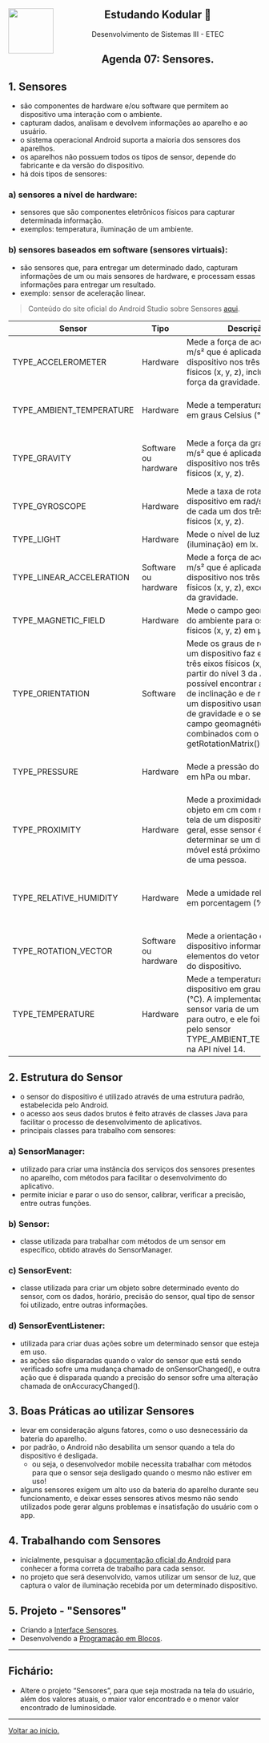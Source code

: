 <div align="center">
<a href="https://github.com/monicaquintal" target="_blank"><img align="left" height="90" src="https://www.svgrepo.com/show/477093/mobile-phone-signal.svg" /></a> 
<h2>Estudando Kodular 🤳</h2>
<p>Desenvolvimento de Sistemas III - ETEC</p>
</div>

<div id="agenda06" align="center">
<h2>Agenda 07: Sensores.</h2>
</div>

## 1. Sensores

- são componentes de hardware e/ou software que permitem ao dispositivo uma interação com o ambiente.
- capturam dados, analisam e devolvem informações ao aparelho e ao usuário.
- o sistema operacional Android suporta a maioria dos sensores dos aparelhos.
- os aparelhos não possuem todos os tipos de sensor, depende do fabricante e da versão do dispositivo.
- há dois tipos de sensores:

### a) sensores a nível de hardware:
- sensores que são componentes eletrônicos físicos para capturar determinada informação.
- exemplos: temperatura, iluminação de um ambiente.

### b) sensores baseados em software (sensores virtuais):
- são sensores que, para entregar um determinado dado, capturam informações de um ou mais sensores de hardware, e processam essas
informações para entregar um resultado.
- exemplo: sensor de aceleração linear.

> Conteúdo do site oficial do Android Studio sobre Sensores [aqui](https://developer.android.com/guide/topics/sensors/sensors_overview?hl=pt-br).

<div align="center">

Sensor | Tipo | Descrição | Usos comuns
--------|-------|-----------|--------------
TYPE_ACCELEROMETER | Hardware | Mede a força de aceleração em m/s² que é aplicada a um dispositivo nos três eixos físicos (x, y, z), incluindo a força da gravidade. | Detecção de movimento (agitação, inclinação etc.).
TYPE_AMBIENT_TEMPERATURE | Hardware | Mede a temperatura ambiente em graus Celsius (°C). | Monitoramento das temperaturas do ar.
TYPE_GRAVITY | Software ou hardware | Mede a força da gravidade em m/s² que é aplicada a um dispositivo nos três eixos físicos (x, y, z). | Detecção de movimento (agitação, inclinação etc.).
TYPE_GYROSCOPE | Hardware | Mede a taxa de rotação de um dispositivo em rad/s em torno de cada um dos três eixos físicos (x, y, z). | Detecção de rotação (giro, volta etc.).
TYPE_LIGHT | Hardware | Mede o nível de luz ambiente (iluminação) em lx. | Controle do brilho da tela.
TYPE_LINEAR_ACCELERATION | Software ou hardware | Mede a força de aceleração em m/s² que é aplicada a um dispositivo nos três eixos físicos (x, y, z), exceto a força da gravidade. | Monitoramento da aceleração em um único eixo.
TYPE_MAGNETIC_FIELD | Hardware | Mede o campo geomagnético do ambiente para os três eixos físicos (x, y, z) em μT. | Criação de uma bússola.
TYPE_ORIENTATION | Software | Mede os graus de rotação que um dispositivo faz em torno dos três eixos físicos (x, y, z). A partir do nível 3 da API, é possível encontrar as matrizes de inclinação e de rotação de um dispositivo usando o sensor de gravidade e o sensor de campo geomagnético combinados com o método getRotationMatrix(). | Determinação da posição do dispositivo.
TYPE_PRESSURE | Hardware | Mede a pressão do ar ambiente em hPa ou mbar. | Monitoramento das mudanças na pressão do ar.
TYPE_PROXIMITY | Hardware | Mede a proximidade de um objeto em cm com relação à tela de um dispositivo. Em geral, esse sensor é usado para determinar se um dispositivo móvel está próximo do ouvido de uma pessoa. | Posição do smartphone durante uma chamada.
TYPE_RELATIVE_HUMIDITY | Hardware | Mede a umidade relativa do ar em porcentagem (%). | Monitoramento de ponto de condensação, umidade absoluta e relativa.
TYPE_ROTATION_VECTOR | Software ou hardware | Mede a orientação de um dispositivo informando os três elementos do vetor de rotação do dispositivo. | Detecção de movimento e de rotação.
TYPE_TEMPERATURE | Hardware | Mede a temperatura do dispositivo em graus Celsius (°C). A implementação deste sensor varia de um dispositivo para outro, e ele foi substituído pelo sensor TYPE_AMBIENT_TEMPERATURE na API nível 14. | Monitoramento de temperaturas.

</div>

## 2. Estrutura do Sensor

- o sensor do dispositivo é utilizado através de uma estrutura padrão, estabelecida pelo Android. 
- o acesso aos seus dados brutos é feito através de classes Java para facilitar o processo de desenvolvimento de aplicativos. 
- principais classes para trabalho com sensores:

### a) SensorManager: 
- utilizado para criar uma instância dos serviços dos sensores presentes no aparelho, com métodos para facilitar o desenvolvimento do aplicativo. 
- permite iniciar e parar o uso do sensor, calibrar, verificar a precisão, entre outras funções.

### b) Sensor:
- classe utilizada para trabalhar com métodos de um sensor em específico, obtido através do SensorManager.

### c) SensorEvent: 
- classe utilizada para criar um objeto sobre determinado evento do sensor, com os dados, horário, precisão do sensor, qual tipo de sensor foi utilizado, entre outras informações.

### d) SensorEventListener:
- utilizada para criar duas ações sobre um determinado sensor que esteja em uso.
- as ações são disparadas quando o valor do sensor que está sendo verificado sofre uma mudança chamado de onSensorChanged(), e outra ação que é disparada quando a precisão do sensor sofre uma alteração chamada de onAccuracyChanged().

## 3. Boas Práticas ao utilizar Sensores

- levar em consideração alguns fatores, como o uso desnecessário da bateria do aparelho. 
- por padrão, o Android não desabilita um sensor quando a tela do dispositivo é desligada.
  - ou seja, o desenvolvedor mobile necessita trabalhar com métodos para que o sensor seja desligado quando o mesmo não estiver em uso!
- alguns sensores exigem um alto uso da bateria do aparelho durante seu funcionamento, e deixar esses sensores ativos mesmo não sendo utilizados pode gerar alguns problemas e insatisfação do usuário com o app. 

## 4. Trabalhando com Sensores

- inicialmente, pesquisar a [documentação oficial do Android](https://developer.android.com/guide/topics/sensors?hl=pt-br) para conhecer a forma correta de trabalho para cada sensor.
- no projeto que será desenvolvido, vamos utilizar um sensor de luz, que captura o valor de iluminação recebida por um determinado dispositivo. 

## 5. Projeto - "Sensores"

- Criando a [Interface Sensores](https://www.youtube.com/watch?v=7mjViEAlJiA).
- Desenvolvendo a [Programação em Blocos](https://www.youtube.com/watch?v=uuyHxX8j9BM).

---

## Fichário:

- Altere o projeto “Sensores”, para que seja mostrada na tela do usuário, além dos valores atuais, o maior valor encontrado e o menor valor encontrado de luminosidade.









---

[Voltar ao início.](https://github.com/monicaquintal/disciplina_DS_III_ETEC)
